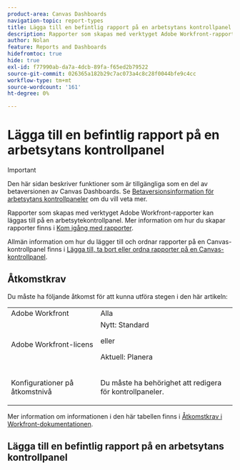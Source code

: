 ```yaml
---
product-area: Canvas Dashboards
navigation-topic: report-types
title: Lägga till en befintlig rapport på en arbetsytans kontrollpanel
description: Rapporter som skapas med verktyget Adobe Workfront-rapporter kan läggas till på en arbetsytekontrollpanel.
author: Nolan
feature: Reports and Dashboards
hidefromtoc: true
hide: true
exl-id: f77990ab-da7a-4dcb-89fa-f65ed2b79522
source-git-commit: 026365a182b29c7ac073a4c8c28f0044bfe9c4cc
workflow-type: tm+mt
source-wordcount: '161'
ht-degree: 0%

---
```


# Lägga till en befintlig rapport på en arbetsytans kontrollpanel

>[!IMPORTANT]
>
>Den här sidan beskriver funktioner som är tillgängliga som en del av betaversionen av Canvas Dashboards. Se [Betaversionsinformation för arbetsytans kontrollpaneler](/help/quicksilver/product-announcements/betas/canvas-dashboards-beta/canvas-dashboards-beta-information.md) om du vill veta mer.

Rapporter som skapas med verktyget Adobe Workfront-rapporter kan läggas till på en arbetsytekontrollpanel. Mer information om hur du skapar rapporter finns i [Kom igång med rapporter](/help/quicksilver/reports-and-dashboards/reports/reporting/get-started-reports-workfront.md).

Allmän information om hur du lägger till och ordnar rapporter på en Canvas-kontrollpanel finns i [Lägga till, ta bort eller ordna rapporter på en Canvas-kontrollpanel](/help/quicksilver/reports-and-dashboards/canvas-dashboards/manage-canvas-dashboards/add-remove-arrange-reports.md).

## Åtkomstkrav

Du måste ha följande åtkomst för att kunna utföra stegen i den här artikeln:

<table style="table-layout:auto"> 
 <col> 
 <col> 
 <tbody> 
  <tr> 
   <td role="rowheader">Adobe Workfront</td> 
   <td>Alla</td> 
  </tr> 
  <tr> 
   <td role="rowheader">Adobe Workfront-licens</td> 
   <td>Nytt: Standard
   <p>eller</p>
   <p>Aktuell: Planera</p></td> 
  </tr> 
  <tr> 
   <td role="rowheader">Konfigurationer på åtkomstnivå</td> 
   <td> <p>Du måste ha behörighet att redigera för kontrollpaneler.</p></td> 
  </tr> 
 </tbody> 
</table>

Mer information om informationen i den här tabellen finns i [Åtkomstkrav i Workfront-dokumentationen](/help/quicksilver/administration-and-setup/add-users/access-levels-and-object-permissions/access-level-requirements-in-documentation.md).

## Lägga till en befintlig rapport på en arbetsytans kontrollpanel


